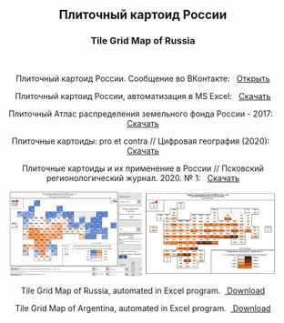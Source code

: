 <center> <h2>Плиточный картоид России</h2> <h3>Tile Grid Map of Russia </h3><br> 

  
Плиточный картоид России. Сообщение во ВКонтакте: &nbsp; <ins> <a href = "https://vk.com/politicalgeography?w=wall-145162562_690">Открыть</a></ins><br>

Плиточный картоид России, автоматизация в MS Excel: &nbsp; <ins> <a href = "Tile%20Grid%20Maps%20of%20Russia%20-%20Excel%20-%201.2.zip">Скачать</a></ins><br>

Плиточный Атлас распределения земельного фонда России - 2017: &nbsp; <ins> <a href = "Tile_Atlas_of_lands_of_Russia_2017.zip">Скачать</a></ins><br> 

Плиточные картоиды: pro et contra // Цифровая география (2020): &nbsp; <ins> <a href = "2020_Plitochnye_karty.pdf">Скачать</a></ins><br> 

Плиточные картоиды и их применение в России // Псковский регионологический журнал. 2020. № 1: &nbsp; <ins> <a href = "Elatskov_PRJ-2020.pdf">Скачать</a></ins><br>  

<img src = "screen.jpg" alt = "screen">
<img src = "screen2.jpg" alt = "screen"><br>

Tile Grid Map of Russia, automated in Excel program. &nbsp;<ins> <a href = "Tile%20Grid%20Maps%20of%20Russia%20-%20Excel%20-%201.2.zip">Download</a></ins><br>

Tile Grid Map of Argentina, automated in Excel program. &nbsp;<ins> <a href = " ">Download</a></ins><br>
